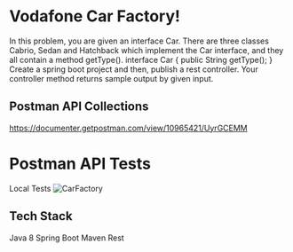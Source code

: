 # Vodafone Car Factory!


In this problem, you are given an interface Car. There are three classes Cabrio, Sedan and Hatchback which implement
the Car interface, and they all contain a method getType().
interface Car {
public String getType();
}
Create a spring boot project and then, publish a rest controller. Your controller method returns sample output by given
input.

## Postman API Collections
https://documenter.getpostman.com/view/10965421/UyrGCEMM

# Postman API Tests

Local Tests
![CarFactory](https://user-images.githubusercontent.com/17224549/166151938-e846ae7f-06f6-47b1-b150-d9d88c59efaa.gif)
## Tech Stack

Java 8
Spring Boot
Maven
Rest